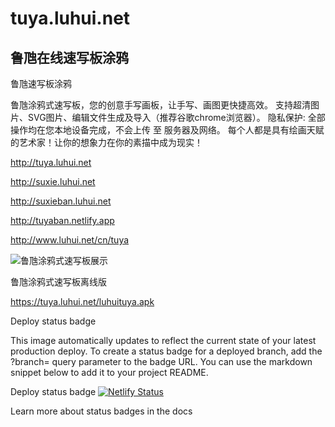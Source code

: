 # tuya.luhui.net

## 鲁虺在线速写板涂鸦

鲁虺速写板涂鸦

鲁虺涂鸦式速写板，您的创意手写画板，让手写、画图更快捷高效。
支持超清图片、SVG图片、编辑文件生成及导入（推荐谷歌chrome浏览器）。
隐私保护: 全部操作均在您本地设备完成，不会上传 至 服务器及网络。
每个人都是具有绘画天赋的艺术家！让你的想象力在你的素描中成为现实！

http://tuya.luhui.net


http://suxie.luhui.net


http://suxieban.luhui.net


http://tuyaban.netlify.app


http://www.luhui.net/cn/tuya


![鲁虺涂鸦式速写板展示](http://tuya.luhui.net/tuya20221215164618.jpg)



鲁虺涂鸦式速写板离线版

https://tuya.luhui.net/luhuituya.apk

Deploy status badge



This image automatically updates to reflect the current state of your latest production deploy. To create a status badge for a deployed branch, add the ?branch= query parameter to the badge URL. You can use the markdown snippet below to add it to your project README.

Deploy status badge
[![Netlify Status](https://api.netlify.com/api/v1/badges/6d70043e-5abc-4dc4-851e-0959d45ef507/deploy-status)](https://app.netlify.com/sites/tuyaban/deploys)

Learn more about status badges in the docs




